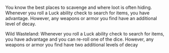 
You know the best places to scavenge and where loot is often hiding. Whenever you roll a Luck ability check to search for items, you have advantage. However, any weapons or armor you find have an additional level of decay. 

Wild Wasteland: Whenever you roll a Luck ability check to search for items, you have advantage and you can re-roll one of the dice. However, any weapons or armor you find have two additional levels of decay